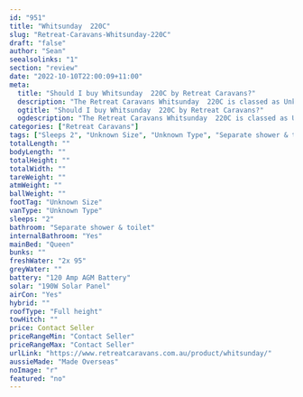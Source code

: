 ```yaml
---
id: "951"
title: "Whitsunday  220C"
slug: "Retreat-Caravans-Whitsunday-220C"
draft: "false"
author: "Sean"
seealsolinks: "1"
section: "review"
date: "2022-10-10T22:00:09+11:00"
meta:
  title: "Should I buy Whitsunday  220C by Retreat Caravans?"
  description: "The Retreat Caravans Whitsunday  220C is classed as Unknown Type, and sleeps 2 people. It is Made Overseas and comes in at Unknown Size. It generally has Separate shower & toilet."
  ogtitle: "Should I buy Whitsunday  220C by Retreat Caravans?"
  ogdescription: "The Retreat Caravans Whitsunday  220C is classed as Unknown Type, and sleeps 2 people. It is Made Overseas and comes in at Unknown Size. It generally has Separate shower & toilet."
categories: ["Retreat Caravans"]
tags: ["Sleeps 2", "Unknown Size", "Unknown Type", "Separate shower & toilet", "Full height", "Price Unknown", "Made Overseas"]
totalLength: ""
bodyLength: ""
totalHeight: ""
totalWidth: ""
tareWeight: ""
atmWeight: ""
ballWeight: ""
footTag: "Unknown Size"
vanType: "Unknown Type"
sleeps: "2"
bathroom: "Separate shower & toilet"
internalBathroom: "Yes"
mainBed: "Queen"
bunks: ""
freshWater: "2x 95"
greyWater: ""
battery: "120 Amp AGM Battery"
solar: "190W Solar Panel"
airCon: "Yes"
hybrid: ""
roofType: "Full height"
towHitch: ""
price: Contact Seller
priceRangeMin: "Contact Seller"
priceRangeMax: "Contact Seller"
urlLink: "https://www.retreatcaravans.com.au/product/whitsunday/"
aussieMade: "Made Overseas"
noImage: "r"
featured: "no"
---
```

